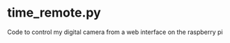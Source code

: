 time_remote.py
==============

Code to control my digital camera from a web interface on the raspberry pi

